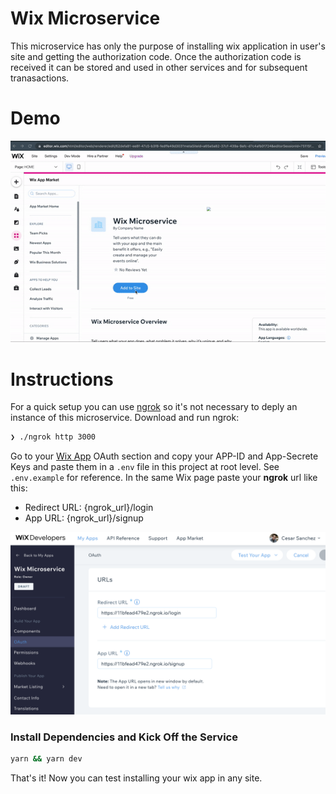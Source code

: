 # Wix Microservice

This microservice has only the purpose of installing wix application in user's site and getting the authorization code.
Once the authorization code is received it can be stored and used in other services and for subsequent tranasactions.

# Demo
![Install Wix App Demo](./instructions/demo.gif)


# Instructions
For a quick setup you can use [ngrok](https://ngrok.com/) so it's not necessary to deply an instance of this microservice. Download and run ngrok:

```sh
❯ ./ngrok http 3000
```

Go to your [Wix App](https://dev.wix.com/dc3/my-apps/) OAuth section and copy your APP-ID and App-Secrete Keys and paste them in a `.env` file in this project at root level. See `.env.example` for reference. In the same Wix page paste your **ngrok** url like this:
 - Redirect URL: {ngrok_url}/login
 - App URL: {ngrok_url}/signup

![Wix App OAuth](./instructions/wix-app-urls.png)

### Install Dependencies and Kick Off the Service

```sh
yarn && yarn dev
```

That's it! Now you can test installing your wix app in any site.
